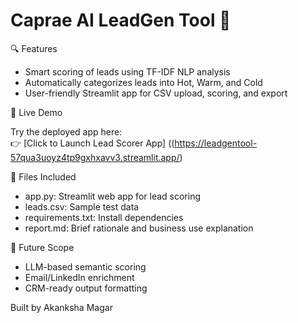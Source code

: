 # Caprae AI LeadGen Tool 🚀

 🔍 Features
- Smart scoring of leads using TF-IDF NLP analysis
- Automatically categorizes leads into  Hot,  Warm, and  Cold
- User-friendly Streamlit app for CSV upload, scoring, and export 

🚀 Live Demo

Try the deployed app here:  
👉 [Click to Launch Lead Scorer App]
   ((https://leadgentool-57qua3uoyz4tp9gxhxavv3.streamlit.app/)

 📁 Files Included
- app.py: Streamlit web app for lead scoring 
- leads.csv: Sample test data
- requirements.txt: Install dependencies 
- report.md: Brief rationale and business use explanation

 🧠 Future Scope
- LLM-based semantic scoring
- Email/LinkedIn enrichment
- CRM-ready output formatting

Built by Akanksha Magar

